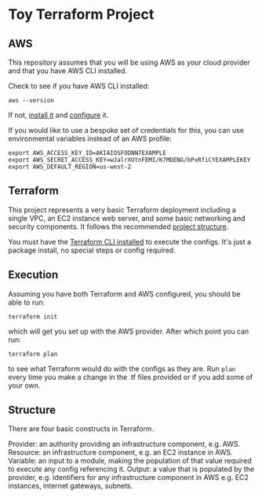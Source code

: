 # Toy Terraform Project

## AWS

This repository assumes that you will be using AWS as your cloud provider and that you have AWS CLI installed.

Check to see if you have AWS CLI installed: 

```
aws --version
```

If not, [install it](https://docs.aws.amazon.com/cli/latest/userguide/getting-started-install.html#getting-started-install-instructions) and [configure](https://docs.aws.amazon.com/cli/v1/userguide/cli-configure-files.html#cli-configure-files-methods) it.

If you would like to use a bespoke set of credentials for this, you can use environmental variables instead of an AWS profile: 

```
export AWS_ACCESS_KEY_ID=AKIAIOSFODNN7EXAMPLE
export AWS_SECRET_ACCESS_KEY=wJalrXUtnFEMI/K7MDENG/bPxRfiCYEXAMPLEKEY
export AWS_DEFAULT_REGION=us-west-2
```

## Terraform

This project represents a very basic Terraform deployment including a single VPC, an EC2 instance web server, and some basic networking and security components. It follows the recommended [project structure](https://developer.hashicorp.com/terraform/language/modules/develop/structure). 

You must have the [Terraform CLI installed](https://developer.hashicorp.com/terraform/tutorials/aws-get-started/install-cli) to execute the configs. It's just a package install, no special steps or config required.

## Execution

Assuming you have both Terraform and AWS configured, you should be able to run:

```
terraform init
```

which will get you set up with the AWS provider. After which point you can run:

```
terraform plan
```

to see what Terraform would do with the configs as they are. Run `plan` every time you make a change in the .tf files provided or if you add some of your own.

## Structure

There are four basic constructs in Terraform. 

Provider: an authority providing an infrastructure component, e.g. AWS.
Resource: an infrastructure component, e.g. an EC2 instance in AWS.
Variable: an input to a module, making the population of that value required to execute any config referencing it.
Output: a value that is populated by the provider, e.g. identifiers for any infrastructure component in AWS e.g. EC2 instances, internet gateways, subnets.
